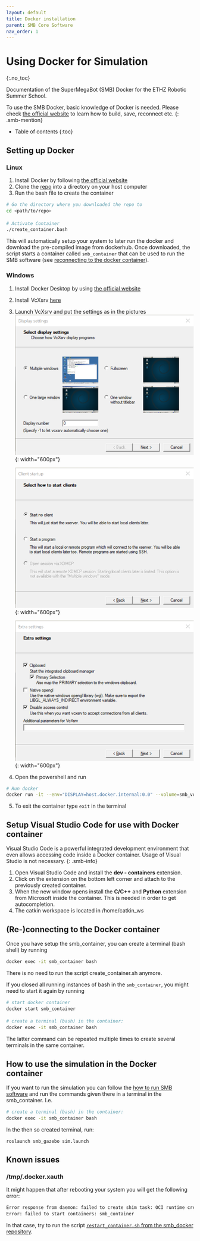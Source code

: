 ```yaml
---
layout: default
title: Docker installation
parent: SMB Core Software
nav_order: 1
---
```


# Using Docker for Simulation
{:.no_toc} 

Documentation of the SuperMegaBot (SMB) Docker for the ETHZ Robotic Summer School.

To use the SMB Docker, basic knowledge of Docker is needed. Please check [the official website](https://docs.docker.com) to learn how to build, save, reconnect etc.
{: .smb-mention}


* Table of contents
{:toc}

## Setting up Docker

### Linux
1. Install Docker by following [the official website](https://docs.docker.com/engine/install/)
2. Clone the [repo](https://github.com/ETHZ-RobotX/smb_docker/) into a directory on your host computer
3. Run the bash file to create the container

```bash
# Go the directory where you downloaded the repo to
cd <path/to/repo>

# Activate Container
./create_container.bash
```

This will automatically setup your system to later run the docker and download the pre-compiled image from dockerhub. Once downloaded, the script starts a container called `smb_container` that can be used to run the SMB software (see [reconnecting to the docker container](#reconnecting-to-the-docker-container)).


### Windows

1. Install Docker Desktop by using [the official website](https://docs.docker.com/desktop/windows/install/)
2. Install VcXsrv [here](https://sourceforge.net/projects/vcxsrv/)
3. Launch VcXsrv and put the settings as in the pictures
   ![setup 1](../images/docker_setup_1.png){: width="600px"}

   ![setup 2](../images/docker_setup_2.png){: width="600px"}

   ![setup 3](../images/docker_setup_3.png){: width="600px"}

4. Open the powershell and run

```bash
# Run docker
docker run -it --env="DISPLAY=host.docker.internal:0.0" --volume=smb_volume:/home/catkin_ws/src --net=host --name smb_container ethzrobotx/smb_docker bash
```

5. To exit the container type `exit` in the terminal

## Setup Visual Studio Code for use with Docker container

Visual Studio Code is a powerful integrated development environment that even allows accessing code inside a Docker container.
Usage of Visual Studio is not necessary.
{: .smb-info}

1. Open Visual Studio Code and install the **dev - containers** extension.
2. Click on the extension on the bottom left corner and attach to the previously created container.
3. When the new window opens install the **C/C++** and **Python** extension from Microsoft inside the container. This is needed in order to get autocompletion.
4. The catkin workspace is located in /home/catkin_ws

## (Re-)connecting to the Docker container

Once you have setup the smb_container, you can create a terminal (bash shell) by running

```bash
docker exec -it smb_container bash
```

There is no need to run the script create_container.sh anymore. 

If you closed all running instances of bash in the `smb_container`, you might need to start it again by running

```bash
# start docker container
docker start smb_container

# create a terminal (bash) in the container:
docker exec -it smb_container bash
```

The latter command can be repeated multiple times to create several terminals in the same container.

## How to use the simulation in the Docker container

If you want to run the simulation you can follow the [how to run SMB software](HowToRunSoftware.md) and run the commands given there in a terminal in the smb_container. I.e.

```bash
# create a terminal (bash) in the container:
docker exec -it smb_container bash
```

In the then so created terminal, run:

```bash
roslaunch smb_gazebo sim.launch
```

## Known issues
### /tmp/.docker.xauth
It might happen that after rebooting your system you will get the following error:
```bash
Error response from daemon: failed to create shim task: OCI runtime create failed: runc create failed: unable to start container process: error during container init: error mounting "/tmp/.docker.xauth" to rootfs at "/tmp/.docker.xauth": mount /tmp/.docker.xauth:/tmp/.docker.xauth (via /proc/self/fd/7), flags: 0x5000: not a directory: unknown: Are you trying to mount a directory onto a file (or vice-versa)? Check if the specified host path exists and is the expected type
Error: failed to start containers: smb_container
```
In that case, try to run the script [`restart_container.sh` from the smb_docker repository](https://github.com/ETHZ-RobotX/smb_docker/blob/master/restart_container.bash). 
